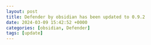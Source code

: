 ```yaml
---
layout: post
title: Defender by obsidian has been updated to 0.9.2
date: 2024-03-09 15:42:52 +0000
categories: [obsidian, Defender]
tags: [update]
---
```


